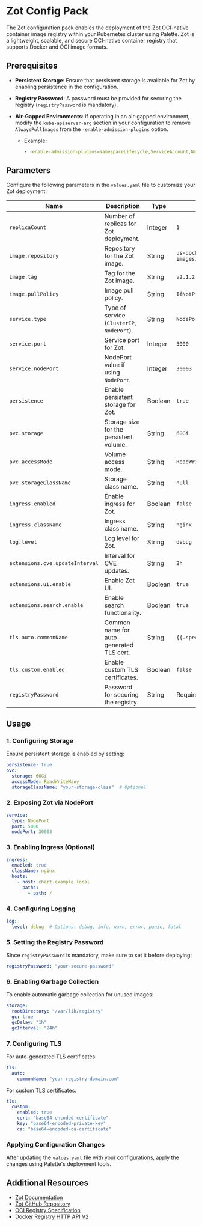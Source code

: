 # Zot Config Pack

The Zot configuration pack enables the deployment of the Zot OCI-native container image registry within your Kubernetes cluster using Palette. Zot is a lightweight, scalable, and secure OCI-native container registry that supports Docker and OCI image formats.

## Prerequisites

- **Persistent Storage**: Ensure that persistent storage is available for Zot by enabling persistence in the configuration.
- **Registry Password**: A password must be provided for securing the registry (`registryPassword` is mandatory).
- **Air-Gapped Environments**: If operating in an air-gapped environment, modify the `kube-apiserver-arg` section in your configuration to remove `AlwaysPullImages` from the `-enable-admission-plugins` option.

  - Example:
    ```yaml
    - -enable-admission-plugins=NamespaceLifecycle,ServiceAccount,NodeRestriction
    ```

## Parameters

Configure the following parameters in the `values.yaml` file to customize your Zot deployment:

| Name                               | Description                                                  | Type    | Default Value | Required |
|------------------------------------|--------------------------------------------------------------|---------|---------------|----------|
| `replicaCount`                     | Number of replicas for Zot deployment.                      | Integer | `1`           | No       |
| `image.repository`                 | Repository for the Zot image.                               | String  | `us-docker.pkg.dev/palette-images/edge/ghcr.io/project-zot/zot` | No       |
| `image.tag`                         | Tag for the Zot image.                                      | String  | `v2.1.2`      | No       |
| `image.pullPolicy`                  | Image pull policy.                                          | String  | `IfNotPresent` | No       |
| `service.type`                      | Type of service (`ClusterIP`, `NodePort`).                  | String  | `NodePort`    | No       |
| `service.port`                      | Service port for Zot.                                       | Integer | `5000`        | No       |
| `service.nodePort`                  | NodePort value if using `NodePort`.                         | Integer | `30003`       | No       |
| `persistence`                       | Enable persistent storage for Zot.                          | Boolean | `true`        | No       |
| `pvc.storage`                        | Storage size for the persistent volume.                     | String  | `60Gi`        | No       |
| `pvc.accessMode`                     | Volume access mode.                                         | String  | `ReadWriteMany` | No       |
| `pvc.storageClassName`               | Storage class name.                                         | String  | `null`        | No       |
| `ingress.enabled`                   | Enable ingress for Zot.                                     | Boolean | `false`       | No       |
| `ingress.className`                 | Ingress class name.                                         | String  | `nginx`       | No       |
| `log.level`                         | Log level for Zot.                                          | String  | `debug`       | No       |
| `extensions.cve.updateInterval`     | Interval for CVE updates.                                   | String  | `2h`          | No       |
| `extensions.ui.enable`              | Enable Zot UI.                                              | Boolean | `true`        | No       |
| `extensions.search.enable`          | Enable search functionality.                                | Boolean | `true`        | No       |
| `tls.auto.commonName`               | Common name for auto-generated TLS cert.                    | String  | `{{.spectro.system.cluster.kubevip}}` | No       |
| `tls.custom.enabled`                | Enable custom TLS certificates.                            | Boolean | `false`       | No       |
| `registryPassword`                  | Password for securing the registry.                        | String  | Required      | Yes      |

## Usage

### 1. Configuring Storage

Ensure persistent storage is enabled by setting:

```yaml
persistence: true
pvc:
  storage: 60Gi
  accessMode: ReadWriteMany
  storageClassName: "your-storage-class"  # Optional
```

### 2. Exposing Zot via NodePort

```yaml
service:
  type: NodePort
  port: 5000
  nodePort: 30003
```

### 3. Enabling Ingress (Optional)

```yaml
ingress:
  enabled: true
  className: nginx
  hosts:
    - host: chart-example.local
      paths:
        - path: /
```

### 4. Configuring Logging

```yaml
log:
  level: debug  # Options: debug, info, warn, error, panic, fatal
```

### 5. Setting the Registry Password

Since `registryPassword` is mandatory, make sure to set it before deploying:

```yaml
registryPassword: "your-secure-password"
```

### 6. Enabling Garbage Collection

To enable automatic garbage collection for unused images:

```yaml
storage:
  rootDirectory: "/var/lib/registry"
  gc: true
  gcDelay: "1h"
  gcInterval: "24h"
```

### 7. Configuring TLS

For auto-generated TLS certificates:

```yaml
tls:
  auto:
    commonName: "your-registry-domain.com"
```

For custom TLS certificates:

```yaml
tls:
  custom:
    enabled: true
    cert: "base64-encoded-certificate"
    key: "base64-encoded-private-key"
    ca: "base64-encoded-ca-certificate"
```

### Applying Configuration Changes

After updating the `values.yaml` file with your configurations, apply the changes using Palette's deployment tools.

## Additional Resources

- [Zot Documentation](https://zotregistry.io/)
- [Zot GitHub Repository](https://github.com/project-zot/zot)
- [OCI Registry Specification](https://github.com/opencontainers/distribution-spec)
- [Docker Registry HTTP API V2](https://docs.docker.com/registry/spec/api/)